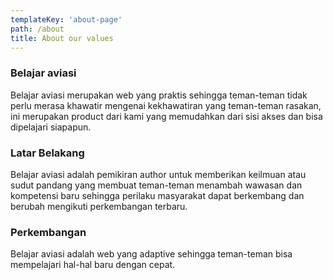```yaml
---
templateKey: 'about-page'
path: /about
title: About our values
---
```

### Belajar aviasi 
Belajar aviasi merupakan web yang praktis sehingga teman-teman tidak perlu merasa khawatir mengenai kekhawatiran yang teman-teman rasakan, ini merupakan product dari kami yang memudahkan dari sisi akses dan bisa dipelajari siapapun.

### Latar Belakang
Belajar aviasi adalah pemikiran author untuk memberikan keilmuan atau sudut pandang yang membuat teman-teman menambah wawasan dan kompetensi baru sehingga perilaku masyarakat dapat berkembang dan berubah mengikuti perkembangan terbaru.

### Perkembangan
Belajar aviasi adalah web yang adaptive sehingga teman-teman bisa mempelajari hal-hal baru dengan cepat.


